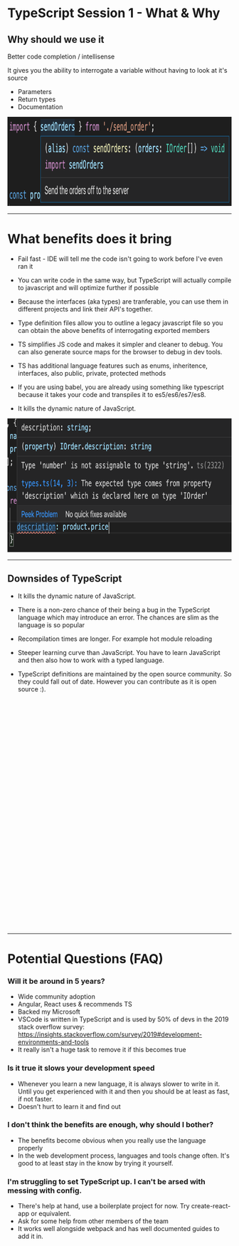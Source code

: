 # TypeScript Session 1 - What & Why

## Why should we use it

Better code completion / intellisense

It gives you the ability to interrogate a variable without having to look at it's source
- Parameters
- Return types
- Documentation

<img src="./images/intellisense.png" width="1000" height="200" />

--- 

# What benefits does it bring

- Fail fast - IDE will tell me the code isn't going to work before I've even ran it

- You can write code in the same way, but TypeScript will actually compile to javascript and will optimize further if possible

- Because the interfaces (aka types) are tranferable, you can use them in different projects and link their API's together.

- Type definition files allow you to outline a legacy javascript file so you can obtain the above benefits of interrogating exported members

- TS simplifies JS code and makes it simpler and cleaner to debug. You can also generate source maps for the browser to debug in dev tools.

- TS has additional language features such as enums, inheritence, interfaces, also public, private, protected methods

- If you are using babel, you are already using something like typescript because it takes your code and transpiles it to es5/es6/es7/es8.

- It kills the dynamic nature of JavaScript.

<img src="./images/error.png" width="900" height="300" />

---

## Downsides of TypeScript

- It kills the dynamic nature of JavaScript.

- There is a non-zero chance of their being a bug in the TypeScript language which may introduce an error. The chances are slim as the language is so popular

- Recompilation times are longer. For example hot module reloading

- Steeper learning curve than JavaScript. You have to learn JavaScript and then also how to work with a typed language.

- TypeScript definitions are maintained by the open source community. So they could fall out of date. However you can contribute as it is open source :).

<pre>  
  
  
  
  
  
  
  
  
  
  
  
  
  
  
  
  
  
  
  
  
  
  
  
  
  
  
  
  
  
  
  
</pre>

--- 

# Potential Questions (FAQ)
### Will it be around in 5 years?
- Wide community adoption
- Angular, React uses & recommends TS
- Backed my Microsoft
- VSCode is written in TypeScript and is used by 50% of devs in the 2019 stack overflow survey: https://insights.stackoverflow.com/survey/2019#development-environments-and-tools
- It really isn't a huge task to remove it if this becomes true

### Is it true it slows your development speed
- Whenever you learn a new language, it is always slower to write in it. Until you get experienced with it and then you should be at least as fast, if not faster.
- Doesn't hurt to learn it and find out

### I don't think the benefits are enough, why should I bother?
- The benefits become obvious when you really use the language properly
- In the web development process, languages and tools change often. It's good to at least stay in the know by trying it yourself.

### I'm struggling to set TypeScript up. I can't be arsed with messing with config.
- There's help at hand, use a boilerplate project for now. Try create-react-app or equivalent.
- Ask for some help from other members of the team
- It works well alongside webpack and has well documented guides to add it in.






